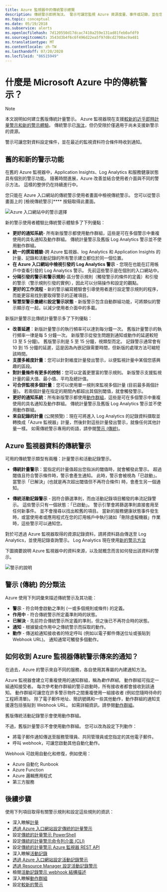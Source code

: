 ```yaml
---
title: Azure 監視器中的傳統警示總覽
description: 傳統警示即將淘汰。 警示可讓您監視 Azure 資源度量、事件或記錄，並在您所指定條件符合時收到通知。
ms.topic: conceptual
ms.date: 05/19/2018
ms.subservice: alerts
ms.openlocfilehash: 7d120550d17dcac7410a259e131ad81feb0afdf9
ms.sourcegitcommit: 3543d3b4f6c6f496d22ea5f97d8cd2700ac9a481
ms.translationtype: MT
ms.contentlocale: zh-TW
ms.lasthandoff: 07/20/2020
ms.locfileid: "86515949"
---
```

# <a name="what-are-classic-alerts-in-microsoft-azure"></a>什麼是 Microsoft Azure 中的傳統警示？

> [!NOTE]
> 本文說明如何建立舊版傳統計量警示。 Azure 監視器現在支援[較新的近乎即時計量警示和新的警示體驗](../../azure-monitor/platform/alerts-overview.md)。 傳統警示已[淘汰](./monitoring-classic-retirement.md)，但仍受限於僅適用于尚未支援新警示的資源。 
>

警示可讓您對資料設定條件，並在最近的監視資料符合條件時收到通知。

## <a name="old-and-new-alerting-capabilities"></a>舊的和新的警示功能

在舊的 Azure 監視器中，Application Insights、Log Analytics 和服務健康狀態具有個別的警示功能。 隨著時間進展，Azure 改善並結合使用者介面與不同的警示方法。 這樣的整併仍在持續進行中。

您只能在 Azure 入口網站的傳統警示使用者畫面中檢視傳統警示。 您可以從警示畫面上的 [檢視傳統警示]**** 按鈕取得此畫面。 

 ![Azure 入口網站中的警示選擇](media/alerts-classic.overview/monitor-alert-screen2.png)

新的警示使用者體驗比傳統警示體驗多了下列優點：
- **更好的通知系統**- 所有新版警示都使用動作群組，這些是可在多個警示中重複使用的具名通知及動作群組。 傳統計量警示及舊版 Log Analytics 警示並不使用動作群組。
- **統一的撰寫體驗**-跨 Azure 監視器、log Analytics 和 Application Insights 的計量、記錄和活動記錄的所有警示建立都位於同一個位置。
- **在 Azure 入口網站中檢視引發的 Log Analytics 警示** - 您現在也能在訂用帳戶中查看引發的 Log Analytics 警示。 先前這些警示是在個別的入口網站中。
- **分隔引發的警示和警示規則**-區分警示規則（觸發警示的條件的定義）和引發的警示（警示規則引發的實例），因此可以分隔操作和設定的觀點。
- **更好的工作流程** - 新的警示編寫體驗會引導使用者進行設定警示規則的程序，而能更容易找到要取得警示的正確項目。
- **智慧型警示彙總**和**設定警示狀態** - 新版警示包含自動群組功能，可將類似的警示顯示在一起，以減少使用者介面中的多載。 

新版計量警示比傳統計量警示多了下列優點：
- **改善延遲**：新版計量警示的執行頻率可以達到每分鐘一次。 舊版計量警示的執行頻率一律是每 5 分鐘一次。 新版警示從發生問題到通知或動作的延遲較短 (3 至 5 分鐘)。 舊版警示則是 5 至 15 分鐘，視類型而定。  記錄警示通常會有 10 到 15 分鐘的延遲，這是因為內嵌記錄需要時間，但新版的處理方法可縮短該時間。 
- **支援多維度計量**：您可以針對維度計量發出警示，以便監視計量中某個您感興趣的區段。
- **對計量條件有更多的控制**：您可以定義更豐富的警示規則。 新版警示支援監視計量的最大值、最小值、平均及總計值。
- **可合併監視多個計量**：您可以使用單一規則來監視多個計量 (目前最多兩個計量)。 若兩個計量在指定的期間內都超出其個別閾值，就會觸發警示。
- **更好的通知系統**：所有新版警示都使用[動作群組](../../azure-monitor/platform/action-groups.md)，這些是可在多個警示中重複使用的具名通知及動作群組。  傳統計量警示及舊版 Log Analytics 警示並不使用動作群組。 
- **來自記錄的計量** (公開預覽)：現在可將進入 Log Analytics 的記錄資料擷取並轉換成「Azure 監視器」計量，然後針對這些計量發出警示，就像任何其他計量一樣。 如需傳統警示專用的術語，請參閱[警示 (傳統)](alerts-classic.overview.md)。 


## <a name="classic-alerts-on-azure-monitor-data"></a>Azure 監視器資料的傳統警示
可用的傳統警示類型有兩種：計量警示和活動記錄警示。

* **傳統計量警示**：當指定的計量值超出您指派的閾值時，就會觸發此警示。 超過閾值且符合警示條件時，警示會產生通知。 此時，警示會被視為「已啟動」。 當警示「已解決」(也就是再次超出閾值但不再符合條件) 時，會產生另一個通知。

* **傳統活動記錄警示** - 因符合篩選準則，而由活動記錄項目觸發的串流記錄警示。 這些警示只有一個狀態：「已啟動」。 警示引擎會將篩選準則直接套用至任何新事件。 並不會搜尋以找出較舊的項目。 當新的服務健康狀態事件發生時，或當使用者或應用程式在您的訂用帳戶中執行諸如「刪除虛擬機器」作業時，這些警示可以通知您。

對於可透過 Azure 監視器取得的資源記錄資料，請將資料路由傳送至 Log Analytics，並使用記錄查詢警示。 Log Analytics 現在使用[新的警示方法](../../azure-monitor/platform/alerts-overview.md) 

下圖摘要說明 Azure 監視器中的資料來源，以及就概念而言如何發出該資料的警示。

![警示的說明](media/alerts-classic.overview/Alerts_Overview_Resource_v5.png)

## <a name="taxonomy-of-alerts-classic"></a>警示 (傳統) 的分類法
Azure 使用下列詞彙來描述傳統警示及其功能：
* **警示** - 符合時會啟動之準則 (一或多個規則或條件) 的定義。
* **作用中** - 符合傳統警示所定義準則時的狀態。
* **已解決** - 先前符合傳統警示所定義的準則，但之後已不再符合時的狀態。
* **通知** - 根據變成作用中之傳統警示而採取的動作。
* **動作** - 傳送給通知接收者的特定呼叫 (例如以電子郵件傳送位址或張貼到 Webhook URL)。 通知通常可觸發多個動作。

## <a name="how-do-i-receive-a-notification-from-an-azure-monitor-classic-alert"></a>如何收到 Azure 監視器傳統警示傳來的通知？
在過去，Azure 的警示來自不同的服務，各自使用其專屬的內建通知方法。 

Azure 監視器會建立可重複使用的通知群組，稱為*動作群組*。 動作群組可指定一組通知接受者。 每次參考動作群組的警示啟動時，所有接收者都會接收到該通知。 動作群組可讓您在許多警示物件之間重複使用一組接收者 (例如您隨時待命的工程師清單)。 除了電子郵件地址、簡訊號碼和一些其他動作，動作群組的通知支援還包括張貼到 Webhook URL。  如需詳細資訊，請參閱[動作群組](../../azure-monitor/platform/action-groups.md)。 

舊版傳統活動記錄警示會使用動作群組。

不過，舊版計量警示不會使用動作群組。 您可以改為設定下列動作： 
- 將電子郵件通知傳送至服務管理員、共同管理員或您指定的其他電子郵件。
- 呼叫 webhook，可讓您啟動其他自動化動作。

Webhook 可啟用自動化和修復，例如使用：
- Azure 自動化 Runbook
- Azure Function
- Azure 邏輯應用程式
- 第三方服務

## <a name="next-steps"></a>後續步驟
使用下列項目取得有關警示規則和設定這些規則的資訊：

* 深入瞭解[計量](data-platform.md)
* [透過 Azure 入口網站設定傳統的計量警示](alerts-classic-portal.md)
* 設定[傳統的計量警示 PowerShell](alerts-classic-portal.md)
* 設定[傳統的計量警示命令列介面 (CLI)](alerts-classic-portal.md)
* 設定[傳統的計量警示 Azure 監視器 REST API](/rest/api/monitor/alertrules)
* 深入瞭解[活動記錄](platform-logs-overview.md)
* [透過 Azure 入口網站設定活動記錄警示](activity-log-alerts.md)
* [透過 Resource Manager 設定活動記錄警示](alerts-activity-log.md)
* 檢閱[活動記錄警示 webhook 結構描述](activity-log-alerts-webhook.md)
* 深入瞭解[動作群組](action-groups.md)
* 設定[較新的警示](alerts-metric.md)
